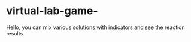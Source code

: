 # virtual-lab-game-
Hello, you can mix various solutions with indicators and see the reaction results.
